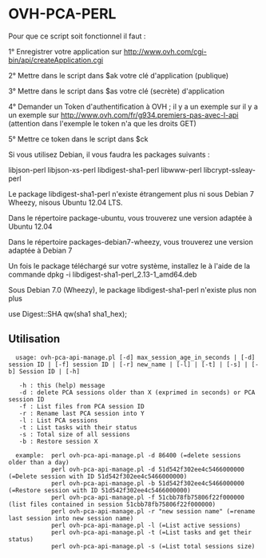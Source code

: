 # OVH-PCA-PERL

Pour que ce script soit fonctionnel il faut :

1° Enregistrer votre application sur http://www.ovh.com/cgi-bin/api/createApplication.cgi

2° Mettre dans le script dans $ak votre clé d'application (publique)

3° Mettre dans le script dans $as votre clé (secrète) d'application

4° Demander un Token d'authentification à OVH ; il y a un exemple sur il y a un exemple sur http://www.ovh.com/fr/g934.premiers-pas-avec-l-api (attention dans l'exemple le token n'a que les droits GET)

5° Mettre ce token dans le script dans $ck


Si vous utilisez Debian, il vous faudra les packages suivants :

libjson-perl
libjson-xs-perl
libdigest-sha1-perl
libwww-perl
libcrypt-ssleay-perl

Le package libdigest-sha1-perl n'existe étrangement plus ni sous Debian 7 Wheezy, nisous Ubuntu 12.04 LTS.

Dans le répertoire package-ubuntu, vous trouverez une version adaptée à Ubuntu 12.04

Dans le répertoire packages-debian7-wheezy, vous trouverez une version adaptée à Debian 7

Un fois le package téléchargé sur votre système, installez le à l'aide de la commande dpkg -i libdigest-sha1-perl_2.13-1_amd64.deb

Sous Debian 7.0 (Wheezy), le package libdigest-sha1-perl n'existe plus non plus

use Digest::SHA qw(sha1 sha1_hex);

## Utilisation

```
  usage: ovh-pca-api-manage.pl [-d] max_session_age_in_seconds | [-d] session ID | [-f] session ID | [-r] new_name | [-l] | [-t] | [-s] | [-b] Session ID | [-h]

   -h : this (help) message
   -d : delete PCA sessions older than X (exprimed in seconds) or PCA session ID
   -f : List files from PCA session ID
   -r : Rename last PCA session into Y
   -l : List PCA sessions
   -t : List tasks with their status
   -s : Total size of all sessions 
   -b : Restore session X
```

```
  example:  perl ovh-pca-api-manage.pl -d 86400 (=delete sessions older than a day)
            perl ovh-pca-api-manage.pl -d 51d542f302ee4c5466000000 (=Delete session with ID 51d542f302ee4c5466000000)
            perl ovh-pca-api-manage.pl -b 51d542f302ee4c5466000000 (=Restore session with ID 51d542f302ee4c5466000000)
            perl ovh-pca-api-manage.pl -f 51cbb78fb75806f22f000000 (list files contained in session 51cbb78fb75806f22f000000)
            perl ovh-pca-api-manage.pl -r "new session name" (=rename last session into new session name)
            perl ovh-pca-api-manage.pl -l (=List active sessions)
            perl ovh-pca-api-manage.pl -t (=List tasks and get their status)
            perl ovh-pca-api-manage.pl -s (=List total sessions size)
```
            
